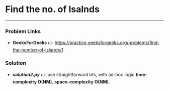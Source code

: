 # Find the no. of Isalnds

---

### Problem Links
- **__GeeksForGeeks__** :point_right: https://practice.geeksforgeeks.org/problems/find-the-number-of-islands/1

### Solution
- **_solution2.py_** :point_right: use straightforward bfs, with ad-hoc logic **time-complexity O(NM)**, **space-complexity O(NM)**.
